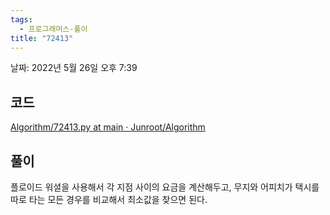 ```yaml
---
tags:
  - 프로그래머스-풀이
title: "72413"
---
```


날짜: 2022년 5월 26일 오후 7:39

## 코드

[Algorithm/72413.py at main · Junroot/Algorithm](https://github.com/Junroot/Algorithm/blob/main/programmers/72413.py)

## 풀이

플로이드 워셜을 사용해서 각 지점 사이의 요금을 계산해두고, 무지와 어피치가 택시를 따로 타는 모든 경우를 비교해서 최소값을 찾으면 된다.
